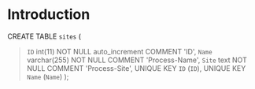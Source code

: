 # Introduction #


CREATE TABLE `sites` (
> `ID` int(11) NOT NULL auto\_increment COMMENT 'ID',
> `Name` varchar(255) NOT NULL COMMENT 'Process-Name',
> `Site` text NOT NULL COMMENT 'Process-Site',
> UNIQUE KEY `ID` (`ID`),
> UNIQUE KEY `Name` (`Name`)
);